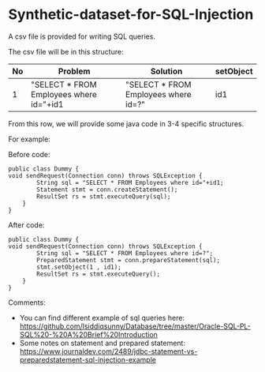 # Synthetic-dataset-for-SQL-Injection
A csv file is provided for writing SQL queries. 

The csv file will be in this structure:

| No | Problem                                 | Solution                             | setObject |
|----|-----------------------------------------|--------------------------------------|-----------|
| 1  | "SELECT * FROM Employees where id="+id1 | "SELECT * FROM Employees where id=?" | id1       |



From this row, we will provide some java code in 3-4 specific structures. 


For example:

Before code:
```
public class Dummy {
void sendRequest(Connection conn) throws SQLException {
        String sql = "SELECT * FROM Employees where id="+id1;
        Statement stmt = conn.createStatement();
        ResultSet rs = stmt.executeQuery(sql);
    }
}
```

After code:
```
public class Dummy {
void sendRequest(Connection conn) throws SQLException {
        String sql = "SELECT * FROM Employees where id=?";
        PreparedStatement stmt = conn.prepareStatement(sql);
        stmt.setObject(1 , id1);
        ResultSet rs = stmt.executeQuery();
    }
}
```

Comments:

- You can find different example of sql queries here: https://github.com/lsiddiqsunny/Database/tree/master/Oracle-SQL-PL-SQL%20-%20A%20Brief%20Introduction
- Some notes on statement and prepared statement: https://www.journaldev.com/2489/jdbc-statement-vs-preparedstatement-sql-injection-example
